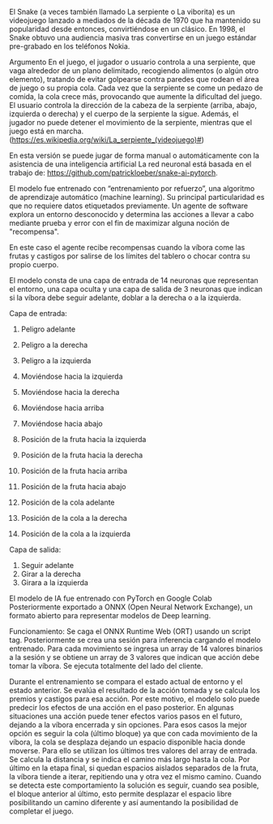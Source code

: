 El Snake (a veces también llamado La serpiente o La viborita) es un videojuego lanzado a mediados de la década de 1970 que ha mantenido su popularidad desde entonces, convirtiéndose en un clásico. En 1998, el Snake obtuvo una audiencia masiva tras convertirse en un juego estándar pre-grabado en los teléfonos Nokia.

Argumento
En el juego, el jugador o usuario controla a una serpiente, que vaga alrededor de un plano delimitado, recogiendo alimentos (o algún otro elemento), tratando de evitar golpearse contra paredes que rodean el área de juego o su propia cola. Cada vez que la serpiente se come un pedazo de comida, la cola crece más, provocando que aumente la dificultad del juego. El usuario controla la dirección de la cabeza de la serpiente (arriba, abajo, izquierda o derecha) y el cuerpo de la serpiente la sigue. Además, el jugador no puede detener el movimiento de la serpiente, mientras que el juego está en marcha.
(https://es.wikipedia.org/wiki/La_serpiente_(videojuego)#)

En esta versión se puede jugar de forma manual o automáticamente con la asistencia de una inteligencia artificial 
La red neuronal está basada en el trabajo de: https://github.com/patrickloeber/snake-ai-pytorch.

El modelo fue entrenado con “entrenamiento por refuerzo”, una algoritmo de aprendizaje automático (machine learning). 
Su principal particularidad es que no requiere datos etiquetados previamente.
Un agente de software explora un entorno desconocido y determina las acciones a llevar a cabo mediante prueba y error con el fin de maximizar alguna noción de "recompensa".

En este caso el agente recibe recompensas cuando la víbora come las frutas y castigos por salirse de los límites del tablero o chocar contra su propio cuerpo.

El modelo consta de una capa de entrada de 14 neuronas que representan el entorno, una capa oculta y una capa de salida de 3 neuronas que indican si la víbora debe seguir adelante, doblar a la derecha o a la izquierda.

Capa de entrada:
1.	Peligro adelante
2.	Peligro a la derecha
3.	Peligro a la izquierda

4.	Moviéndose hacia la izquierda
5.	Moviéndose hacia la derecha
6.	Moviéndose hacia arriba
7.	Moviéndose hacia abajo

8.	Posición de la fruta hacia la izquierda
9.	Posición de la fruta hacia la derecha
10.	Posición de la fruta hacia arriba
11.	Posición de la fruta hacia abajo

12.	Posición de la cola adelante
13.	Posición de la cola a la derecha
14.	Posición de la cola a la izquierda

Capa de salida:
1.	Seguir adelante
2.	Girar a la derecha
3.	Girara a la izquierda

El modelo de IA fue entrenado con PyTorch en Google Colab 
Posteriormente exportado a ONNX (Open Neural Network Exchange), un formato abierto para representar modelos de Deep learning.

Funcionamiento:
Se caga el ONNX Runtime Web (ORT) usando un script tag.
Posteriormente se crea una sesión para inferencia cargando el modelo entrenado.
Para cada movimiento se ingresa un array de 14 valores binarios a la sesión y se obtiene un array de 3 valores que indican que acción debe tomar la víbora.
Se ejecuta totalmente del lado del cliente.

Durante el entrenamiento se compara el estado actual de entorno y el estado anterior.
Se evalúa el resultado de la acción tomada y se calcula los premios y castigos para esa acción.
Por este motivo, el modelo solo puede predecir los efectos de una acción en el paso posterior.
En algunas situaciones una acción puede tener efectos varios pasos en el futuro, dejando a la víbora encerrada y sin opciones.
Para esos casos la mejor opción es seguir la cola (último bloque) ya que con cada movimiento de la víbora, la cola se desplaza dejando un espacio disponible hacia donde moverse.
Para ello se utilizan los últimos tres valores del array de entrada.
Se calcula la distancia y se indica el camino más largo hasta la cola.
Por último en la etapa final, si quedan espacios aislados separados de la fruta, la víbora tiende a iterar, repitiendo una y otra vez el mismo camino.
Cuando se detecta este comportamiento la solución es seguir, cuando sea posible, el bloque anterior al último, esto permite desplazar el espacio libre posibilitando un camino diferente y así aumentando la posibilidad de completar el juego.


